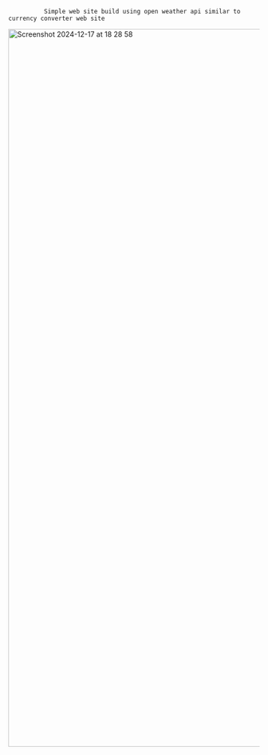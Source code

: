              Simple web site build using open weather api similar to currency converter web site
              
<img width="1439" alt="Screenshot 2024-12-17 at 18 28 58" src="https://github.com/user-attachments/assets/5db1a3c5-e2d0-46d1-bda3-8a14ac849974" />

